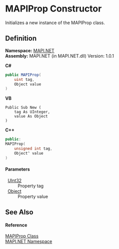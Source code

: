 # MAPIProp Constructor


Initializes a new instance of the MAPIProp class.



## Definition
**Namespace:** <a href="N_MAPI_NET.md">MAPI.NET</a>  
**Assembly:** MAPI.NET (in MAPI.NET.dll) Version: 1.0.1

**C#**
``` C#
public MAPIProp(
	uint tag,
	Object value
)
```
**VB**
``` VB
Public Sub New ( 
	tag As UInteger,
	value As Object
)
```
**C++**
``` C++
public:
MAPIProp(
	unsigned int tag, 
	Object^ value
)
```



#### Parameters
<dl><dt>  <a href="https://learn.microsoft.com/dotnet/api/system.uint32" target="_blank" rel="noopener noreferrer">UInt32</a></dt><dd>Property tag</dd><dt>  <a href="https://learn.microsoft.com/dotnet/api/system.object" target="_blank" rel="noopener noreferrer">Object</a></dt><dd>Property value</dd></dl>

## See Also


#### Reference
<a href="T_MAPI_NET_MAPIProp.md">MAPIProp Class</a>  
<a href="N_MAPI_NET.md">MAPI.NET Namespace</a>  
